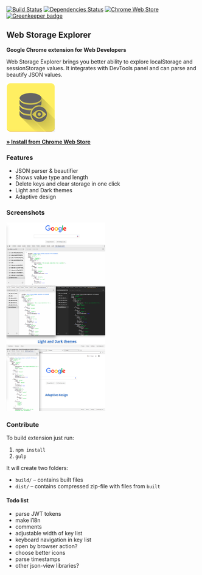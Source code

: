 [![Build Status](https://travis-ci.org/Deliaz/web-storage-explorer.svg?branch=master)](https://travis-ci.org/Deliaz/web-storage-explorer)
[![Dependencies Status](https://david-dm.org/Deliaz/web-storage-explorer.svg)](https://david-dm.org/deliaz/web-storage-explorer)
[![Chrome Web Store](https://img.shields.io/chrome-web-store/stars/hglfomidogadbhelcfomenpieffpfaeb.svg)](https://chrome.google.com/webstore/detail/web-storage-explorer/hglfomidogadbhelcfomenpieffpfaeb)
[![Greenkeeper badge](https://badges.greenkeeper.io/Deliaz/web-storage-explorer.svg)](https://greenkeeper.io/)

## Web Storage Explorer

**Google Chrome extension for Web Developers**

Web Storage Explorer brings you better ability to explore localStorage and sessionStorage values.
It integrates with DevTools panel and can parse and beautify JSON values.

<img src="imgs/128.png" alt="Web Storage Explorer logo">

[**&raquo; Install from Chrome Web Store**](https://chrome.google.com/webstore/detail/web-storage-explorer/hglfomidogadbhelcfomenpieffpfaeb)

### Features
 * JSON parser & beautifier
 * Shows value type and length
 * Delete keys and clear storage in one click
 * Light and Dark themes
 * Adaptive design

### Screenshots
<kbd>
	<img src="screenshots/Screen1.png" alt="Screenshot 1" width="260">
</kbd>
<kbd>
	<img src="screenshots/Screen2.png" alt="Screenshot 2" width="260">
</kbd>
<kbd>
	<img src="screenshots/Screen3.png" alt="Screenshot 3" width="260">
</kbd>

### Contribute
To build extension just run:
 1. `npm install`
 2. `gulp`

It will create two folders: 
 * `build/` &ndash; contains built files
 * `dist/` &ndash; contains compressed zip-file with files from `built`

#### Todo list

* parse JWT tokens
* make i18n
* comments
* adjustable width of key list
* keyboard navigation in key list
* open by browser action?
* choose better icons
* parse timestamps
* other json-view libraries?
